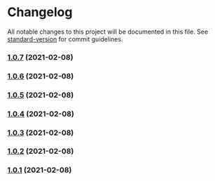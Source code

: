 # Changelog

All notable changes to this project will be documented in this file. See [standard-version](https://github.com/conventional-changelog/standard-version) for commit guidelines.

### [1.0.7](https://github.com/benjamincanac/maintainers-issues/compare/v1.0.6...v1.0.7) (2021-02-08)

### [1.0.6](https://github.com/benjamincanac/maintainers-issues/compare/v1.0.5...v1.0.6) (2021-02-08)

### [1.0.5](https://github.com/benjamincanac/maintainers-issues/compare/v1.0.4...v1.0.5) (2021-02-08)

### [1.0.4](https://github.com/benjamincanac/maintainers-issues/compare/v1.0.3...v1.0.4) (2021-02-08)

### [1.0.3](https://github.com/benjamincanac/maintainers-issues/compare/v1.0.2...v1.0.3) (2021-02-08)

### [1.0.2](https://github.com/benjamincanac/maintainers-issues/compare/v1.0.1...v1.0.2) (2021-02-08)

### [1.0.1](https://github.com/benjamincanac/maintainers-issues/compare/v2.2.2...v1.0.1) (2021-02-08)
